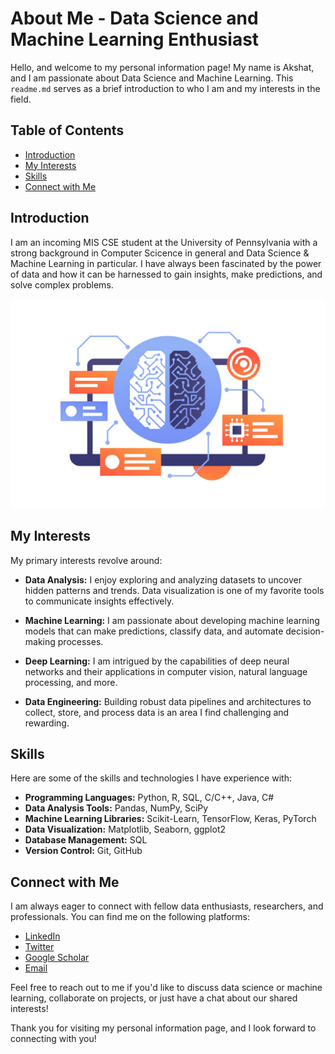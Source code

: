 # About Me - Data Science and Machine Learning Enthusiast

Hello, and welcome to my personal information page! My name is Akshat, and I am passionate about Data Science and Machine Learning. This `readme.md` serves as a brief introduction to who I am and my interests in the field.

## Table of Contents

- [Introduction](#introduction)
- [My Interests](#my-interests)
- [Skills](#skills)
- [Connect with Me](#connect-with-me)

## Introduction

I am an incoming MIS CSE student at the University of Pennsylvania with a strong background in Computer Scicence in general and Data Science & Machine Learning in particular. I have always been fascinated by the power of data and how it can be harnessed to gain insights, make predictions, and solve complex problems.

![Data Science and ML](data_science_ml.png)

## My Interests

My primary interests revolve around:

- **Data Analysis:** I enjoy exploring and analyzing datasets to uncover hidden patterns and trends. Data visualization is one of my favorite tools to communicate insights effectively.

- **Machine Learning:** I am passionate about developing machine learning models that can make predictions, classify data, and automate decision-making processes.

- **Deep Learning:** I am intrigued by the capabilities of deep neural networks and their applications in computer vision, natural language processing, and more.

- **Data Engineering:** Building robust data pipelines and architectures to collect, store, and process data is an area I find challenging and rewarding.

## Skills

Here are some of the skills and technologies I have experience with:

- **Programming Languages:** Python, R, SQL, C/C++, Java, C#
- **Data Analysis Tools:** Pandas, NumPy, SciPy
- **Machine Learning Libraries:** Scikit-Learn, TensorFlow, Keras, PyTorch
- **Data Visualization:** Matplotlib, Seaborn, ggplot2
- **Database Management:** SQL
- **Version Control:** Git, GitHub

## Connect with Me

I am always eager to connect with fellow data enthusiasts, researchers, and professionals. You can find me on the following platforms:

- [LinkedIn](https://www.linkedin.com/in/akshat-bokdia-68b29a227/)
- [Twitter](https://twitter.com/akshat_bokdia)
- [Google Scholar](https://scholar.google.com/citations?hl=en&authuser=1&user=I0g9fTUAAAAJ)
- [Email](mailto:akshatbokdia1411@gmail.com) 

Feel free to reach out to me if you'd like to discuss data science or machine learning, collaborate on projects, or just have a chat about our shared interests!

Thank you for visiting my personal information page, and I look forward to connecting with you!
